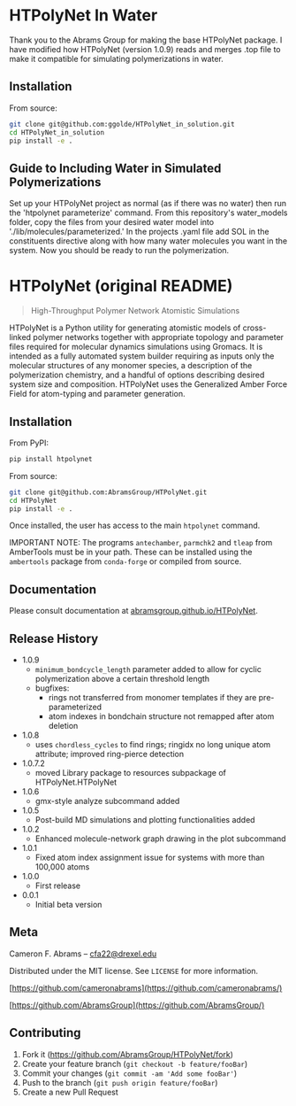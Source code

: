 # HTPolyNet In Water
Thank you to the Abrams Group for making the base HTPolyNet package. I have modified how HTPolyNet (version 1.0.9) reads and merges .top file to make it compatible for simulating polymerizations in water.

## Installation
From source:
```bash
git clone git@github.com:ggolde/HTPolyNet_in_solution.git
cd HTPolyNet_in_solution
pip install -e .
```

## Guide to Including Water in Simulated Polymerizations
Set up your HTPolyNet project as normal (as if there was no water) then run the 'htpolynet parameterize' command. From this repository's water_models folder, copy the files from your desired water model into './lib/molecules/parameterized.' In the projects .yaml file add SOL in the constituents directive along with how many water molecules you want in the system. Now you should be ready to run the polymerization.

# HTPolyNet (original README)
> High-Throughput Polymer Network Atomistic Simulations

HTPolyNet is a Python utility for generating atomistic models of cross-linked polymer networks together with appropriate topology and parameter files required for molecular dynamics simulations using Gromacs.  It is intended as a fully automated system builder requiring as inputs only the molecular structures of any monomer species, a description of the polymerization chemistry, and a handful of options describing desired system size and composition.  HTPolyNet uses the Generalized Amber Force Field for atom-typing and parameter generation.

## Installation

From PyPI:
```bash
pip install htpolynet
```

From source:
```bash
git clone git@github.com:AbramsGroup/HTPolyNet.git
cd HTPolyNet
pip install -e .
```

Once installed, the user has access to the main ``htpolynet`` command.

IMPORTANT NOTE: The programs ``antechamber``, ``parmchk2`` and ``tleap`` from AmberTools must be in your path.  These can be installed using the ``ambertools`` package from ``conda-forge`` or compiled from source.

## Documentation

Please consult documentation at [abramsgroup.github.io/HTPolyNet](https://abramsgroup.github.io/HTPolyNet/).

## Release History
* 1.0.9
   * ``minimum_bondcycle_length`` parameter added to allow for cyclic polymerization above a certain threshold length
   * bugfixes: 
     * rings not transferred from monomer templates if they are pre-parameterized
     * atom indexes in bondchain structure not remapped after atom deletion
* 1.0.8
    * uses ``chordless_cycles`` to find rings; ringidx no long unique atom attribute; improved ring-pierce detection
* 1.0.7.2
    * moved Library package to resources subpackage of HTPolyNet.HTPolyNet
* 1.0.6
    * gmx-style analyze subcommand added
* 1.0.5
    * Post-build MD simulations and plotting functionalities added
* 1.0.2
    * Enhanced molecule-network graph drawing in the plot subcommand
* 1.0.1
    * Fixed atom index assignment issue for systems with more than 100,000 atoms
* 1.0.0
    * First release
* 0.0.1
    * Initial beta version

## Meta

Cameron F. Abrams – cfa22@drexel.edu

Distributed under the MIT license. See ``LICENSE`` for more information.

[https://github.com/cameronabrams](https://github.com/cameronabrams/)

[https://github.com/AbramsGroup](https://github.com/AbramsGroup/)

## Contributing

1. Fork it (<https://github.com/AbramsGroup/HTPolyNet/fork>)
2. Create your feature branch (`git checkout -b feature/fooBar`)
3. Commit your changes (`git commit -am 'Add some fooBar'`)
4. Push to the branch (`git push origin feature/fooBar`)
5. Create a new Pull Request

